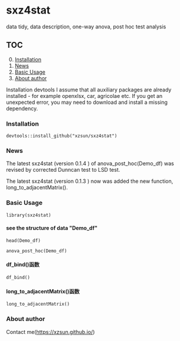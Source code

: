 # sxz4stat
data tidy, data description, one-way anova, post hoc test analysis

## TOC ##
0. [Installation](#installation)
1. [News](#news)
2. [Basic Usage](#basic-usage)
3. [About author](#about-author)

Installation
devtools I assume that all auxiliary packages are already installed - for example openxlsx, car, agricolae etc. If you get an unexpected error, you may need to download and install a missing dependency.

### Installation

``` devtools::install_github("xzsun/sxz4stat") ```

### News

The latest sxz4stat (version 0.1.4 ) of anova_post_hoc(Demo_df) was revised by corrected Dunncan test to LSD test.

The latest sxz4stat (version 0.1.3 ) now was added the new function,  long_to_adjacentMatrix().

### Basic Usage

``` library(sxz4stat) ```

#### see the structure of data "Demo_df"

``` head(Demo_df) ```

``` anova_post_hoc(Demo_df) ```

#### df_bind()函数

``` df_bind() ```

#### long_to_adjacentMatrix()函数

``` long_to_adjacentMatrix() ```

### About author

Contact me(https://xzsun.github.io/)

